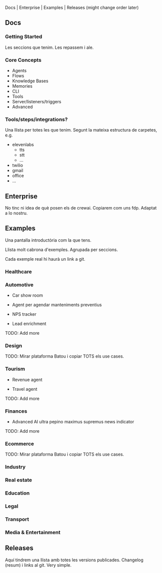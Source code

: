Docs | Enterprise | Examples | Releases (might change order later)

## Docs

### Getting Started

Les seccions que tenim. Les repassem i ale.

### Core Concepts

- Agents
- Flows
- Knowledge Bases
- Memories
- CLI
- Tools
- Server/listeners/triggers
- Advanced

### Tools/steps/integrations?

Una llista per totes les que tenim. Segunt la mateixa estructura de carpetes, e.g.
- elevenlabs
	- tts
	- stt
	- ...
- twilio
- gmail
- office
- ...

## Enterprise

No tinc ni idea de què posen els de crewai. Copiarem com uns fdp. Adaptat a lo nostru.

## Examples

Una pantalla introductòria com la que tens.

Llista molt cabrona d'exemples. Agrupada per seccions.

Cada exemple real hi haurà un link a git.

### Healthcare

### Automotive

- Car show room

- Agent per agendar manteniments preventius

- NPS tracker

- Lead enrichment

TODO: Add more

### Design

TODO: Mirar plataforma Batou i copiar TOTS els use cases.

### Tourism

- Revenue agent

- Travel agent

TODO: Add more

### Finances

- Advanced AI ultra pepino maximus supremus news indicator

TODO: Add more

### Ecommerce

TODO: Mirar plataforma Batou i copiar TOTS els use cases.

### Industry

### Real estate

### Education

### Legal

### Transport

### Media & Entertainment

## Releases

Aquí tindrem una llista amb totes les versions publicades. Changelog (resum) i links al git. Very simple.

